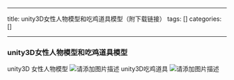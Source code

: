 
--- 
title:  unity3D女性人物模型和吃鸡道具模型（附下载链接） 
tags: []
categories: [] 

---
### unity3D女性人物模型和吃鸡道具模型

unity3D 女性人物模型  <img src="https://img-blog.csdnimg.cn/f819c349e980436b9ab7c379fee71f16.png" alt="请添加图片描述"> unity3D吃鸡道具  <img src="https://img-blog.csdnimg.cn/9520d051867645e89d5e9e67c65c81cc.png" alt="请添加图片描述">
